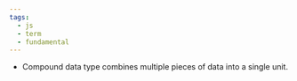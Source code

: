 ```yaml
---
tags:
  - js
  - term
  - fundamental
---
```


- Compound data type combines multiple pieces of data into a single unit.